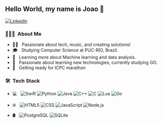 <h2> Hello World, my name is Joao 👋</h2>
<a href="https://www.linkedin.com/in/joao-pedro-maia-71233a1b7/"><img alt="LinkedIn" src="https://img.shields.io/badge/LinkedIn-Joao%20Maia%20-blue?style=flat-square&logo=linkedin"></a>

<h3> 👨🏻‍💻 &nbsp;About Me </h3>

- 👨‍🚀 &nbsp; Passionate about tech, music, and creating solutions!
- 🎓 &nbsp; Studying Computer Science  at PUC-RIO, Brazil.
- 🌱 &nbsp; Learning more about Machine learning and data analysis.
- 🚀 &nbsp; Passionate about learning new technologies, currently studying GO.
- 🚀 &nbsp; Getting ready for ICPC marathon

<h3> 🛠 &nbsp;Tech Stack</h3>

- 💻 &nbsp;
  ![Swift](https://img.shields.io/badge/-Swift-333333?style=flat&logo=swift)
  ![Python](https://img.shields.io/badge/-Python-333333?style=flat&logo=python)
  ![Java](https://img.shields.io/badge/-Java-333333?style=flat&logo=Java&logoColor=007396)
  ![C++](https://img.shields.io/badge/-C++-333333?style=flat&logo=C%2B%2B&logoColor=00599C)
  ![C](https://img.shields.io/badge/-C-333333?style=flat&logo=C&logoColor=00599C)
  ![Lua](https://img.shields.io/badge/-Lua-333333?style=flat&logo=lua&logoColor=white)
  ![Go](https://img.shields.io/badge/Go-00ADD8?style=flat&logo=go&logoColor=black)
- 🌐 &nbsp;
  ![HTML5](https://img.shields.io/badge/-HTML5-333333?style=flat&logo=HTML5)
  ![CSS](https://img.shields.io/badge/-CSS-333333?style=flat&logo=CSS3&logoColor=1572B6)
  ![JavaScript](https://img.shields.io/badge/-JavaScript-333333?style=flat&logo=javascript)
  ![Node.js](https://img.shields.io/badge/-Node.js-333333?style=flat&logo=node.js)

- 🛢 &nbsp;
  ![PostgreSQL](https://img.shields.io/badge/-PostgreSQL-333333?style=flat&logo=PostgreSQL)
  ![SQLite](https://img.shields.io/badge/-SQLite-333333?style=flat&logo=SQLite)


<!--
**Maia-jp/Maia-jp** is a ✨ _special_ ✨ repository because its `README.md` (this file) appears on your GitHub profile.

Here are some ideas to get you started:

- 🔭 I’m currently working on ...
- 🌱 I’m currently learning ...
- 👯 I’m looking to collaborate on ...
- 🤔 I’m looking for help with ...
- 💬 Ask me about ...
- 📫 How to reach me: ...
- 😄 Pronouns: ...
- ⚡ Fun fact: ...
-->
